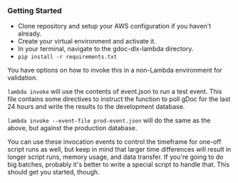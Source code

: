 ### Getting Started
* Clone repository and setup your AWS configuration if you haven't already.
* Create your virtual environment and activate it.
* In your terminal, navigate to the gdoc-dlx-lambda directory.
* `pip install -r requirements.txt`

You have options on how to invoke this in a non-Lambda environment for validation.

`lambda invoke` will use the contents of event.json to run a test event. This file contains some directives to instruct the function to poll gDoc for the last 24 hours and write the results to the development database.

`lambda invoke --event-file prod-event.json` will do the same as the above, but against the production database. 

You can use these invocation events to control the timeframe for one-off script runs as well, but keep in mind that larger time differences will result in longer script runs, memory usage, and data transfer. If you're going to do big batches, probably it's better to write a special script to handle that. This should get you started, though.
